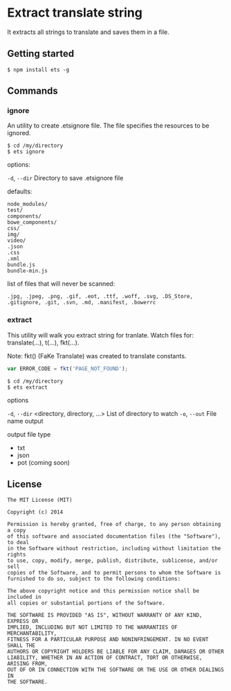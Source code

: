 # Extract translate string

It extracts all strings to translate and saves them in a file.

## Getting started

```
$ npm install ets -g
```

## Commands

### ignore

An utility to create .etsignore file. The file specifies the resources to be ignored. 

```
$ cd /my/directory
$ ets ignore
```

options:

`-d`, `--dir` <directory> Directory to save .etsignore file

defaults:

```
node_modules/
test/
components/
bowe_components/
css/
img/
video/
.json
.css
.xml
bundle.js
bundle-min.js
```

list of files that will never be scanned:

```
.jpg, .jpeg, .png, .gif, .eot, .ttf, .woff, .svg, .DS_Store, .gitignore, .git, .svn, .md, .manifest, .bowerrc 
```

### extract

This utility will walk you extract string for tranlate. Watch files for: translate(...), t(...), fkt(...).

Note: fkt() (FaKe Translate) was created to translate constants. 

```js
var ERROR_CODE = fkt('PAGE_NOT_FOUND'); 
```

```
$ cd /my/directory
$ ets extract
```

options

`-d`, `--dir` <directory, directory, ...>  List of directory to watch
`-o`, `--out` <file>                       File name output

output file type
	
- txt
- json
- pot (coming soon)

	


## License

```
The MIT License (MIT)

Copyright (c) 2014

Permission is hereby granted, free of charge, to any person obtaining a copy
of this software and associated documentation files (the "Software"), to deal
in the Software without restriction, including without limitation the rights
to use, copy, modify, merge, publish, distribute, sublicense, and/or sell
copies of the Software, and to permit persons to whom the Software is
furnished to do so, subject to the following conditions:

The above copyright notice and this permission notice shall be included in
all copies or substantial portions of the Software.

THE SOFTWARE IS PROVIDED "AS IS", WITHOUT WARRANTY OF ANY KIND, EXPRESS OR
IMPLIED, INCLUDING BUT NOT LIMITED TO THE WARRANTIES OF MERCHANTABILITY,
FITNESS FOR A PARTICULAR PURPOSE AND NONINFRINGEMENT. IN NO EVENT SHALL THE
AUTHORS OR COPYRIGHT HOLDERS BE LIABLE FOR ANY CLAIM, DAMAGES OR OTHER
LIABILITY, WHETHER IN AN ACTION OF CONTRACT, TORT OR OTHERWISE, ARISING FROM,
OUT OF OR IN CONNECTION WITH THE SOFTWARE OR THE USE OR OTHER DEALINGS IN
THE SOFTWARE.
```
